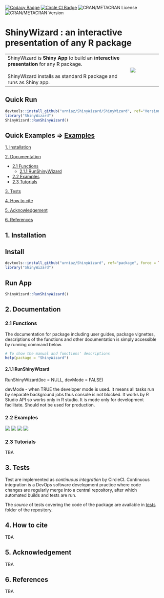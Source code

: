 [![Codacy Badge](https://app.codacy.com/project/badge/Grade/108904994aa84de89b5f933b0f33bc67)](https://app.codacy.com/gh/urniaz/ShinyWizard/dashboard?utm_source=gh&utm_medium=referral&utm_content=&utm_campaign=Badge_grade) [![Circle CI Badge](https://img.shields.io/badge/build-passing-brightgreen?style=flat&label=circleci)](https://app.circleci.com/pipelines/github/urniaz?circle-token=79db963de7c13c1570f70cb8ac1c77a5) ![CRAN/METACRAN License](https://img.shields.io/cran/l/ShinyWizard)  ![CRAN/METACRAN Version](https://img.shields.io/cran/v/ShinyWizard)

# ShinyWizard : an interactive presentation of any R package 

<table width="100%" border="0">
  <tbody><tr>
    <td width="80%">ShinyWizard is <b>Shiny App</b> to build an <b>interactive presentation</b> for any R package. <br><br>ShinyWizard installs as standard R package and runs as Shiny app. </td>
    <td width="20%"><img src="https://github.com/urniaz/ShinyWizard/blob/Version-1.0.3.36-dev/ShinyWizard/inst/source/www/img/logo.png"></td>
  </tr>
</tbody></table>

## Quick Run 

```r
devtools::install_github("urniaz/ShinyWizard/ShinyWizard", ref="Version-1.0.3.36-dev", force = TRUE)
library("ShinyWizard")
ShinyWizard::RunShinyWizard()
```

## Quick Examples   =>  [Examples](#22-examples)


[1. Installation](#1-installation)

[2. Documentation](#2-documentation)
- [2.1 Functions](#21-functions)
  - [2.1.1 RunShinyWizard](#211-RunShinyWizard)
- [2.2 Examples](#22-examples)
- [2.3 Tutorials](#23-tutorials)
    
[3. Tests](#3-tests)

[4. How to cite](#4-how-to-cite)

[5. Acknowledgement](#5-acknowledgement)

[6. References](#6-references)


## 1. Installation

## Install 

```r
devtools::install_github("urniaz/ShinyWizard", ref="package", force = TRUE)
library("ShinyWizard")
```
## Run App

```r
ShinyWizard::RunShinyWizard()
```

## 2. Documentation

### 2.1 Functions
The documentation for package including user guides, package vignettes, descriptions of the functions and other documentation is simply accessible by running command below.

```r
# To show the manual and functions' descriptions 
help(package = "ShinyWizard")
```
#### 2.1.1 RunShinyWizard

RunShinyWizard(loc = NULL, devMode = FALSE)

devMode - when TRUE the developer mode is used. It means all tasks run by separate background jobs thus console is not blocked. It works by R Studio API so works only in R studio. It is mode only for development facilitate. Should not be used for production. 

### 2.2 Examples

![](docs/1.png) ![](docs/2.png) ![](docs/3.png) ![](docs/4.png)

### 2.3 Tutorials

TBA


## 3. Tests

Test are implemented as *continuous integration* by CircleCI. Continuous integration is a DevOps software development practice where code changes are regularly merge into a central repository, after which automated builds and tests are run.

The *source* of tests covering the code of the package are available in [tests](https://github.com/urniaz/ShinyWizard/blob/master/tests) folder of the repository.


## 4. How to cite

TBA


## 5. Acknowledgement

TBA


## 6. References

TBA
